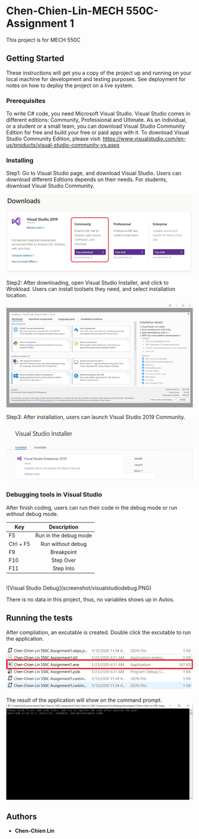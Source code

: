 # Chen-Chien-Lin-MECH 550C-Assignment 1

This project is for MECH 550C

## Getting Started

These instructions will get you a copy of the project up and running on your local machine for development and testing purposes. See deployment for notes on how to deploy the project on a live system.

### Prerequisites

To write C# code, you need Microsoft Visual Studio. Visual Studio comes in different editions:
Community, Professional and Ultimate.
As an individual, or a student or a small team, you can download Visual Studio Community Edition
for free and build your free or paid apps with it. To download Visual Studio Community Edition,
please visit:
https://www.visualstudio.com/en-us/products/visual-studio-community-vs.aspx

### Installing

Step1: Go to Visual Studio page, and download Visual Studio. Users can download different Editions depends on their needs. For students,
download Visual Studio Community.

![Visual Studio](screenshot/visualstudio.PNG)

Step2: After downloading, open Visual Studio Installer, and click to Wrokload. Users can install toolsets they need, and select installation location.

![Visual Studio Installer](screenshot/visualstudioworkload.PNG)

Step3: After installation, users can launch Visual Studio 2019 Community.
![Visual Studio Launch](screenshot/visualstudiolauch.PNG)

### Debugging tools in Visual Studio

After finish coding, users can run their code in the debug mode or run without debug mode.<br/>

| Key           | Description           |
| ------------- |:---------------------:|
| F5            | Run in the debug mode |
| Ctrl + F5     | Run without debug     |
| F9            | Breakpoint            |
| F10           | Step Over             |
| F11           | Step Into             |

<br/>
![Visual Studio Debug](screenshot/visualstudiodebug.PNG)
<br/>

There is no data in this project, thus, no variables shows up in Autos.


## Running the tests

After compliation, an excutable is created. Double click the excutable to run the application.

![Visual Studio exe](screenshot/visualstudioexe.PNG)

The result of the application will show on the command prompt.
![Visual Studio exe2](screenshot/visualstudioexe2.PNG)

## Authors

* **Chen-Chien Lin**
